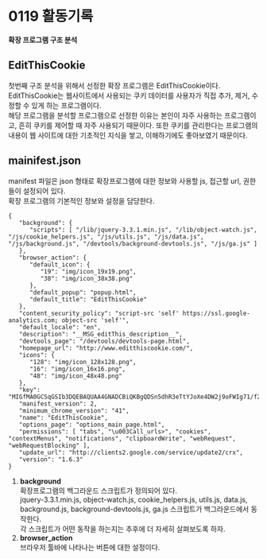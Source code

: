 # 0119 활동기록
**확장 프로그램 구조 분석**
## EditThisCookie
첫번째 구조 분석을 위해서 선정한 확장 프로그램은 EditThisCookie이다.  
EditThisCookie는 웹사이트에서 사용되는 쿠키 데이터를 사용자가 직접 추가, 제거, 수정할 수 있게 하는 프로그램이다.  
해당 프로그램을 분석할 프로그램으로 선정한 이유는 본인이 자주 사용하는 프로그램이고, 흔히 쿠키를 제어할 때 자주 사용되기 때문이다. 또한 쿠키를 관리한다는 프로그램의 내용이 웹 사이트에 대한 기초적인 지식을 쌓고, 이해하기에도 좋아보였기 때문이다.

## mainifest.json
manifest 파일은 json 형태로 확장프로그램에 대한 정보와 사용할 js, 접근할 url, 권한들이 설정되어 있다.  
확장 프로그램의 기본적인 정보와 설정을 담당한다.
```
{
   "background": {
      "scripts": [ "/lib/jquery-3.3.1.min.js", "/lib/object-watch.js", "/js/cookie_helpers.js", "/js/utils.js", "/js/data.js", "/js/background.js", "/devtools/background-devtools.js", "/js/ga.js" ]
   },
   "browser_action": {
      "default_icon": {
         "19": "img/icon_19x19.png",
         "38": "img/icon_38x38.png"
      },
      "default_popup": "popup.html",
      "default_title": "EditThisCookie"
   },
   "content_security_policy": "script-src 'self' https://ssl.google-analytics.com; object-src 'self'",
   "default_locale": "en",
   "description": "__MSG_editThis_description__",
   "devtools_page": "/devtools/devtools-page.html",
   "homepage_url": "http://www.editthiscookie.com/",
   "icons": {
      "128": "img/icon_128x128.png",
      "16": "img/icon_16x16.png",
      "48": "img/icon_48x48.png"
   },
   "key": "MIGfMA0GCSqGSIb3DQEBAQUAA4GNADCBiQKBgQDSn5dhR3eTtYJoXe4DW2j9oFWIg71/f21Z3b6tzFva3M9xo07+xUWo9qLmyWkMeisCMhT7VNsuRbP4kIWjWFcFCi/FgtYCWwCV29CVDvj5Xv+Jzrp8znbCICaczf4ZNqCDdk3WrvSBqp1WqRqJ5q8Y7A0aoFRvMoIxqn1/u11rrwIDAQAB",
   "manifest_version": 2,
   "minimum_chrome_version": "41",
   "name": "EditThisCookie",
   "options_page": "options_main_page.html",
   "permissions": [ "tabs", "\u003Call_urls>", "cookies", "contextMenus", "notifications", "clipboardWrite", "webRequest", "webRequestBlocking" ],
   "update_url": "http://clients2.google.com/service/update2/crx",
   "version": "1.6.3"
}
```
1. **background**  
   확장프로그램의 백그라운드 스크립트가 정의되어 있다.  
   jquery-3.3.1.min.js, object-watch.js, cookie_helpers.js, utils.js, data.js, background.js, background-devtools.js, ga.js 스크립트가 백그라운드에서 동작한다.  
   각 스크립트가 어떤 동작을 하는지는 추후에 더 자세히 살펴보도록 하자.  
2. **browser_action**  
   브라우저 툴바에 나타나는 버튼에 대한 설정이다.
